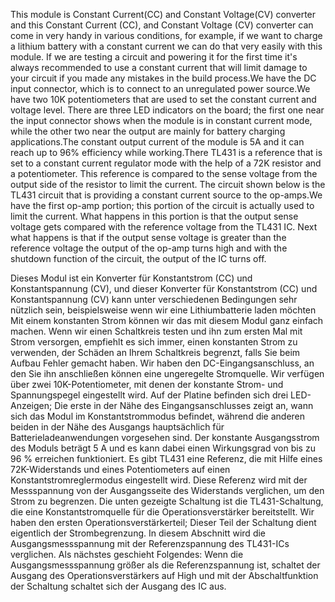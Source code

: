This module is Constant Current(CC) and Constant Voltage(CV) converter and this  Constant Current (CC), and Constant Voltage (CV) converter can come in very handy in various conditions, for example, if we  want to charge a lithium battery with a constant current we can do that very easily with this module. If we are testing a circuit and powering it for the first time it's always recommended to use a constant current that will limit damage to your circuit if you made any mistakes in the build process.We have the DC input connector, which is to connect to an unregulated power source.We have two 10K potentiometers that are used to set the constant current and voltage level. There are three LED indicators on the board; the first one near the input connector shows when the module is in constant current mode, while the other two near the output are mainly for battery charging applications.The constant output current of the module is 5A and it can reach up to 96% efficiency while working.There TL431 is a reference that is set to a constant current regulator mode with the help of a 72K resistor and a potentiometer. This reference is compared to the sense voltage from the output side of the resistor to limit the current. The circuit shown below is the TL431 circuit that is providing a constant current source to the op-amps.We  have the first op-amp portion; this portion of the circuit is actually used to limit the current. What happens in this portion is that the output sense voltage gets compared with the reference voltage from the TL431 IC. Next what happens is that if the output sense voltage is greater than the reference voltage the output of the op-amp turns high and with the shutdown function of the circuit, the output of the IC turns off.

Dieses Modul ist ein Konverter für Konstantstrom (CC) und Konstantspannung (CV), und dieser Konverter für Konstantstrom (CC) und Konstantspannung (CV) kann unter verschiedenen Bedingungen sehr nützlich sein, beispielsweise wenn wir eine Lithiumbatterie laden möchten Mit einem konstanten Strom können wir das mit diesem Modul ganz einfach machen. Wenn wir einen Schaltkreis testen und ihn zum ersten Mal mit Strom versorgen, empfiehlt es sich immer, einen konstanten Strom zu verwenden, der Schäden an Ihrem Schaltkreis begrenzt, falls Sie beim Aufbau Fehler gemacht haben. Wir haben den DC-Eingangsanschluss, an den Sie ihn anschließen können eine ungeregelte Stromquelle. Wir verfügen über zwei 10K-Potentiometer, mit denen der konstante Strom- und Spannungspegel eingestellt wird. Auf der Platine befinden sich drei LED-Anzeigen; Die erste in der Nähe des Eingangsanschlusses zeigt an, wann sich das Modul im Konstantstrommodus befindet, während die anderen beiden in der Nähe des Ausgangs hauptsächlich für Batterieladeanwendungen vorgesehen sind. Der konstante Ausgangsstrom des Moduls beträgt 5 A und es kann dabei einen Wirkungsgrad von bis zu 96 % erreichen funktioniert. Es gibt TL431 eine Referenz, die mit Hilfe eines 72K-Widerstands und eines Potentiometers auf einen Konstantstromreglermodus eingestellt wird. Diese Referenz wird mit der Messspannung von der Ausgangsseite des Widerstands verglichen, um den Strom zu begrenzen. Die unten gezeigte Schaltung ist die TL431-Schaltung, die eine Konstantstromquelle für die Operationsverstärker bereitstellt. Wir haben den ersten Operationsverstärkerteil; Dieser Teil der Schaltung dient eigentlich der Strombegrenzung. In diesem Abschnitt wird die Ausgangsmessspannung mit der Referenzspannung des TL431-ICs verglichen. Als nächstes geschieht Folgendes: Wenn die Ausgangsmessspannung größer als die Referenzspannung ist, schaltet der Ausgang des Operationsverstärkers auf High und mit der Abschaltfunktion der Schaltung schaltet sich der Ausgang des IC aus.


